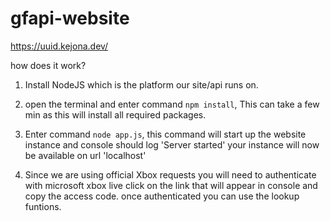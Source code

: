# gfapi-website

https://uuid.kejona.dev/ 

how does it work?

1) Install NodeJS which is the platform our site/api runs on.

2) open the terminal and enter command `npm install`, This can take a few min as this will install all required packages.

3) Enter command `node app.js`, this command will start up the website instance and console should log 'Server started' your instance will now be available on url 'localhost'

4) Since we are using official Xbox requests you will need to authenticate with microsoft xbox live click on the link that will appear in console and copy the access code. once authenticated you can use the lookup funtions. 
